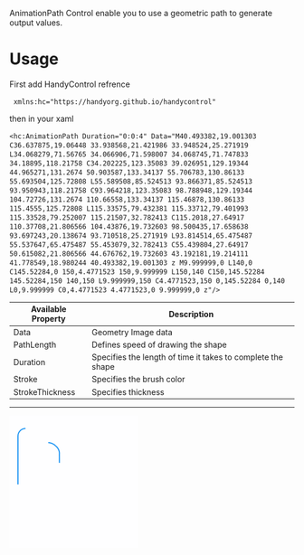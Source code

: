 AnimationPath Control enable you to use a geometric path to generate output values.

# Usage
First add HandyControl refrence
```
 xmlns:hc="https://handyorg.github.io/handycontrol"
```
then in your xaml
```
<hc:AnimationPath Duration="0:0:4" Data="M40.493382,19.001303 C36.637875,19.06448 33.938568,21.421986 33.948524,25.271919 L34.068279,71.56765 34.066906,71.598007 34.068745,71.747833 34.18895,118.21758 C34.202225,123.35083 39.026951,129.19344 44.965271,131.2674 50.903587,133.34137 55.706783,130.86133 55.693504,125.72808 L55.589508,85.524513 93.866371,85.524513 93.950943,118.21758 C93.964218,123.35083 98.788948,129.19344 104.72726,131.2674 110.66558,133.34137 115.46878,130.86133 115.4555,125.72808 L115.33575,79.432381 115.33712,79.401993 115.33528,79.252007 115.21507,32.782413 C115.2018,27.64917 110.37708,21.806566 104.43876,19.732603 98.500435,17.658638 93.697243,20.138674 93.710518,25.271919 L93.814514,65.475487 55.537647,65.475487 55.453079,32.782413 C55.439804,27.64917 50.615082,21.806566 44.676762,19.732603 43.192181,19.214111 41.778549,18.980244 40.493382,19.001303 z M9.999999,0 L140,0 C145.52284,0 150,4.4771523 150,9.999999 L150,140 C150,145.52284 145.52284,150 140,150 L9.999999,150 C4.4771523,150 0,145.52284 0,140 L0,9.999999 C0,4.4771523 4.4771523,0 9.999999,0 z"/>
```
| **Available Property** | **Description**                                             |
| ---------------------- | ----------------------------------------------------------- |
| Data                   | Geometry Image data                                         |
| PathLength             | Defines speed of drawing the shape                          |
| Duration               | Specifies the length of time it takes to complete the shape |
| Stroke                 | Specifies the brush color                                   |
| StrokeThickness        | Specifies thickness                                         |


***

![](https://github.com/HandyOrg/HandyOrgResource/blob/master/HandyControl/Resources/AnimationPath.gif)